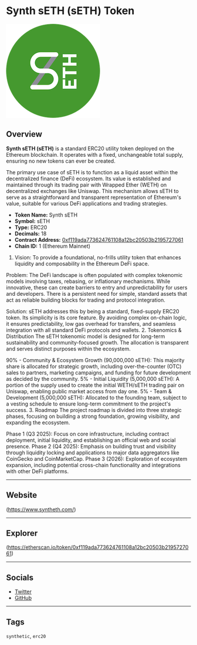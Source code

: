 # Synth sETH (sETH) Token

![Logo](logo.png)

## Overview

**Synth sETH (sETH)** is a standard ERC20 utility token deployed on the Ethereum blockchain. It operates with a fixed, unchangeable total supply, ensuring no new tokens can ever be created.

The primary use case of sETH is to function as a liquid asset within the decentralized finance (DeFi) ecosystem. Its value is established and maintained through its trading pair with Wrapped Ether (WETH) on decentralized exchanges like Uniswap. This mechanism allows sETH to serve as a straightforward and transparent representation of Ethereum's value, suitable for various DeFi applications and trading strategies.
- **Token Name:** Synth sETH  
- **Symbol:** sETH  
- **Type:** ERC20  
- **Decimals:** 18  
- **Contract Address:** [0xf119ada773624761108a12bc20503b2195727061](https://etherscan.io/token/0xf119ada773624761108a12bc20503b2195727061)  
- **Chain ID:** 1 (Ethereum Mainnet)   


1. Vision: To provide a foundational, no-frills utility token that enhances liquidity and composability in the Ethereum DeFi space.

Problem: The DeFi landscape is often populated with complex tokenomic models involving taxes, rebasing, or inflationary mechanisms. While innovative, these can create barriers to entry and unpredictability for users and developers. There is a persistent need for simple, standard assets that act as reliable building blocks for trading and protocol integration.

Solution: sETH addresses this by being a standard, fixed-supply ERC20 token. Its simplicity is its core feature. By avoiding complex on-chain logic, it ensures predictability, low gas overhead for transfers, and seamless integration with all standard DeFi protocols and wallets.
2. Tokenomics & Distribution
The sETH tokenomic model is designed for long-term sustainability and community-focused growth. The allocation is transparent and serves distinct purposes within the ecosystem.

90% - Community & Ecosystem Growth (90,000,000 sETH): This majority share is allocated for strategic growth, including over-the-counter (OTC) sales to partners, marketing campaigns, and funding for future development as decided by the community.
5% - Initial Liquidity (5,000,000 sETH): A portion of the supply used to create the initial WETH/sETH trading pair on Uniswap, enabling public market access from day one.
5% - Team & Development (5,000,000 sETH): Allocated to the founding team, subject to a vesting schedule to ensure long-term commitment to the project's success.
3. Roadmap
The project roadmap is divided into three strategic phases, focusing on building a strong foundation, growing visibility, and expanding the ecosystem.

Phase 1 (Q3 2025): Focus on core infrastructure, including contract deployment, initial liquidity, and establishing an official web and social presence.
Phase 2 (Q4 2025): Emphasis on building trust and visibility through liquidity locking and applications to major data aggregators like CoinGecko and CoinMarketCap.
Phase 3 (2026): Exploration of ecosystem expansion, including potential cross-chain functionality and integrations with other DeFi platforms.

---

## Website

(https://www.syntheth.com/)

---

## Explorer

(https://etherscan.io/token/0xf119ada773624761108a12bc20503b2195727061)

---

## Socials

- [Twitter](https://twitter.com/syntheth)  
- [GitHub](https://github.com/synthsethdev/synthseth)

---

## Tags

`synthetic`, `erc20`



